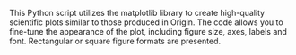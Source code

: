 This Python script utilizes the matplotlib library to create high-quality scientific plots similar to those produced in Origin.
The code allows you to fine-tune the appearance of the plot, including figure size, axes, labels and font. Rectangular or square figure formats are presented.
